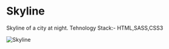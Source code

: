 # Skyline
Skyline of a city at night. Tehnology Stack:- HTML,SASS,CSS3

![Skyline](https://user-images.githubusercontent.com/99597655/158740485-c328955a-9b06-4b17-8a42-83520815447f.jpg)
